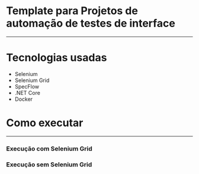 # Template para Projetos de automação de testes de interface
_______________

# Tecnologias usadas

- Selenium
- Selenium Grid
- SpecFlow
- .NET Core
- Docker

# Como executar
_____________

### Execução com Selenium Grid


### Execução sem Selenium Grid


